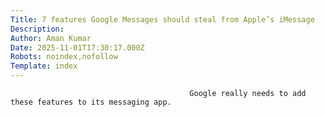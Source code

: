 ```yaml
---
Title: 7 features Google Messages should steal from Apple’s iMessage
Description: 
Author: Aman Kumar
Date: 2025-11-01T17:30:17.000Z
Robots: noindex,nofollow
Template: index
---
```


                                            Google really needs to add these features to its messaging app.
                                        